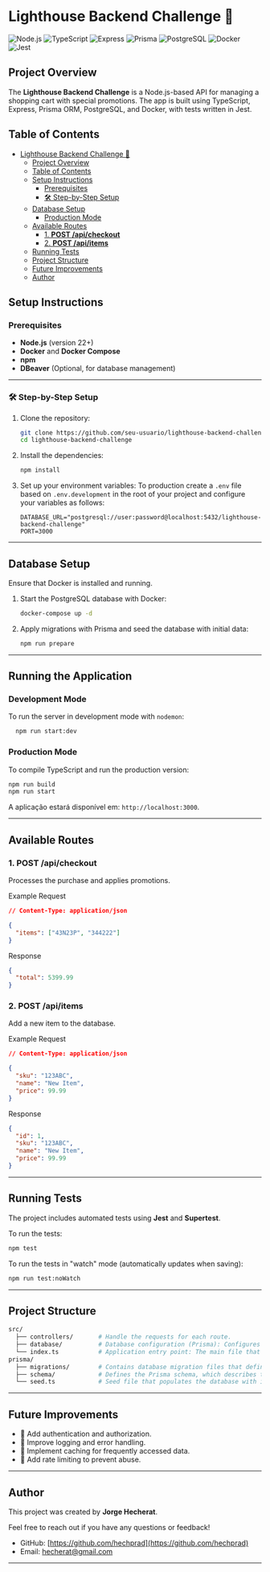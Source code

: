 # Lighthouse Backend Challenge 🚀

![Node.js](https://img.shields.io/badge/Node.js-339933?style=for-the-badge&logo=node.js&logoColor=white)
![TypeScript](https://img.shields.io/badge/TypeScript-007ACC?style=for-the-badge&logo=typescript&logoColor=white)
![Express](https://img.shields.io/badge/Express.js-000000?style=for-the-badge&logo=express&logoColor=white)
![Prisma](https://img.shields.io/badge/Prisma-2D3748?style=for-the-badge&logo=prisma&logoColor=white)
![PostgreSQL](https://img.shields.io/badge/PostgreSQL-316192?style=for-the-badge&logo=postgresql&logoColor=white)
![Docker](https://img.shields.io/badge/Docker-2496ED?style=for-the-badge&logo=docker&logoColor=white)
![Jest](https://img.shields.io/badge/Jest-C21325?style=for-the-badge&logo=jest&logoColor=white)

## Project Overview

The **Lighthouse Backend Challenge** is a Node.js-based API for managing a shopping cart with special promotions. The app is built using TypeScript, Express, Prisma ORM, PostgreSQL, and Docker, with tests written in Jest.

## Table of Contents

- [Lighthouse Backend Challenge 🚀](#lighthouse-backend-challenge-)
  - [Project Overview](#project-overview)
  - [Table of Contents](#table-of-contents)
  - [Setup Instructions](#setup-instructions)
    - [Prerequisites](#prerequisites)
    - [🛠️ Step-by-Step Setup](#️-step-by-step-setup)
  - [Database Setup](#database-setup)
    - [Production Mode](#production-mode)
  - [Available Routes](#available-routes)
    - [1. **POST /api/checkout**](#1-post-apicheckout)
    - [2. **POST /api/items**](#2-post-apiitems)
  - [Running Tests](#running-tests)
  - [Project Structure](#project-structure)
  - [Future Improvements](#future-improvements)
  - [Author](#author)

## Setup Instructions

### Prerequisites

- **Node.js** (version 22+)
- **Docker** and **Docker Compose**
- **npm**
- **DBeaver** (Optional, for database management)

---

### 🛠️ Step-by-Step Setup

1. Clone the repository:

   ```bash
   git clone https://github.com/seu-usuario/lighthouse-backend-challenge.git
   cd lighthouse-backend-challenge
   ```

2. Install the dependencies:

   ```bash
   npm install
   ```

3. Set up your environment variables:
   To production create a `.env` file based on `.env.development` in the root of your project and configure your variables as follows:

   ```env
   DATABASE_URL="postgresql://user:password@localhost:5432/lighthouse-backend-challenge"
   PORT=3000
   ```

---

## Database Setup

Ensure that Docker is installed and running.

1. Start the PostgreSQL database with Docker:

   ```bash
   docker-compose up -d
   ```

2. Apply migrations with Prisma and seed the database with initial data:

   ```bash
   npm run prepare

---

## Running the Application

### Development Mode

To run the server in development mode with `nodemon`:

  ```bash
    npm run start:dev
  ```

### Production Mode

To compile TypeScript and run the production version:

```bash
npm run build
npm run start
```

A aplicação estará disponível em: `http://localhost:3000`.

---

## Available Routes

### 1. **POST /api/checkout**

Processes the purchase and applies promotions.

Example Request

```json
// Content-Type: application/json

{
  "items": ["43N23P", "344222"]
}
```

Response

```json
{
  "total": 5399.99
}
```

### 2. **POST /api/items**

Add a new item to the database.

Example Request

```json
// Content-Type: application/json

{
  "sku": "123ABC",
  "name": "New Item",
  "price": 99.99
}
```

Response

```json
{
  "id": 1,
  "sku": "123ABC",
  "name": "New Item",
  "price": 99.99
}
```

---

## Running Tests

The project includes automated tests using **Jest** and **Supertest**.

To run the tests:

```bash
npm test
```

To run the tests in "watch" mode (automatically updates when saving):

```bash
npm run test:noWatch
```

---

## Project Structure

```bash
src/
  ├── controllers/       # Handle the requests for each route.
  ├── database/          # Database configuration (Prisma): Configures the connection to the database and sets up Prisma client.
  └── index.ts           # Application entry point: The main file that initializes the app and starts the server.
prisma/
  ├── migrations/        # Contains database migration files that define changes to the database schema.
  ├── schema/            # Defines the Prisma schema, which describes the database structure and relationships.
  └── seed.ts            # Seed file that populates the database with initial test data or default values.

```

---

## Future Improvements

- 📌 Add authentication and authorization.
- 📌 Improve logging and error handling.
- 📌 Implement caching for frequently accessed data.
- 📌 Add rate limiting to prevent abuse.

---

## Author

This project was created by **Jorge Hecherat**.

Feel free to reach out if you have any questions or feedback!

- GitHub: [https://github.com/hechprad](https://github.com/hechprad)
- Email: [hecherat@gmail.com](mailto:hecherat@gmail.com)

---

